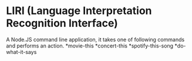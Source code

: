 # LIRI (Language Interpretation Recognition Interface)

A Node.JS command line application, it takes one of following commands and performs an action.
  *movie-this
  *concert-this
  *spotify-this-song
  *do-what-it-says
